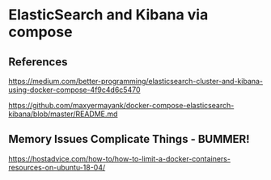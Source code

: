 # ElasticSearch and Kibana via compose

## References

https://medium.com/better-programming/elasticsearch-cluster-and-kibana-using-docker-compose-4f9c4d6c5470

https://github.com/maxyermayank/docker-compose-elasticsearch-kibana/blob/master/README.md


## Memory Issues Complicate Things - BUMMER!

https://hostadvice.com/how-to/how-to-limit-a-docker-containers-resources-on-ubuntu-18-04/

```

